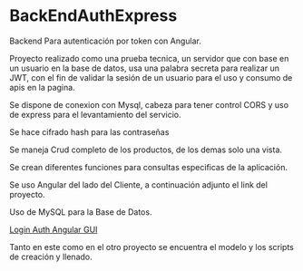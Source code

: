 # BackEndAuthExpress

Backend Para autenticación por token con Angular.

Proyecto realizado como una prueba tecnica, un servidor que con base en un usuario en la base de datos, usa una palabra secreta para realizar un JWT, con el fin de validar la sesión de un usuario para el uso y consumo de apis en la pagina.

Se dispone de conexion con Mysql, cabeza para tener control CORS
y uso de express para el levantamiento del servicio. 

Se hace cifrado hash para las contraseñas

Se maneja Crud completo de los productos, de los demas solo una vista.

Se crean diferentes funciones para consultas especificas de la aplicación.

Se uso Angular del lado del Cliente, a continuación adjunto el link del proyecto.

Uso de MySQL para la Base de Datos.

[Login Auth Angular GUI](https://github.com/SagLara/LoginAuthAngular)

Tanto en este como en el otro proyecto se encuentra el modelo y los scripts de creación y llenado.
